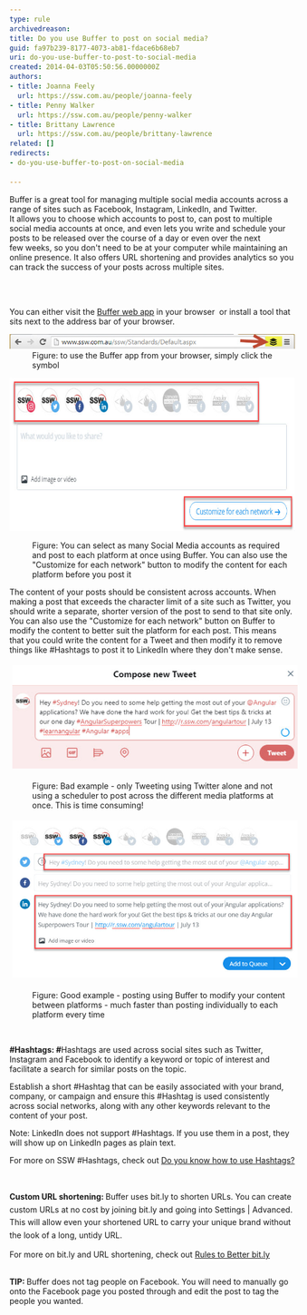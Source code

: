 ```yaml
---
type: rule
archivedreason: 
title: Do you use Buffer to post on social media?
guid: fa97b239-8177-4073-ab81-fdace6b68eb7
uri: do-you-use-buffer-to-post-to-social-media
created: 2014-04-03T05:50:56.0000000Z
authors:
- title: Joanna Feely
  url: https://ssw.com.au/people/joanna-feely
- title: Penny Walker
  url: https://ssw.com.au/people/penny-walker
- title: Brittany Lawrence
  url: https://ssw.com.au/people/brittany-lawrence
related: []
redirects:
- do-you-use-buffer-to-post-on-social-media

---
```



<p>​Buffer is a great tool for managing multiple social media accounts across a range of sites such as Facebook, Instagram, LinkedIn, and Twitter. <br>It allows you to choose which accounts to post to, can post to multiple social media accounts at once, and even lets you write and schedule your posts to be released over the course of a day or even over the next few weeks, so you don't need to be at your computer while maintaining an online presence. It also offers URL shortening and provides analytics so you can track the success of your posts across multiple sites.<br></p>
<br><excerpt class='endintro'></excerpt><br>
<p>You can either visit the <a href="https://buffer.com/" target="_blank">Buffer web app</a> in your browser  or install a tool that sits next to the address bar of your browser.</p><dl class="image"><dt> <img src="buffer_tool.jpg" data-pin-nopin="true" alt="" style="width:650px;" /> </dt><dd>Figure: to use the Buffer app from your browser, simply click the symbol</dd></dl><dl class="image"><dl class="ssw15-rteElement-ImageArea"> <img src="Buffer example.jpg" alt="" style="width:700px;height:270px;" /> </dl><dd><span style="font-size:14px;">Figure: You can select as many Social Media accounts as required and post to each platform at once using Buffer. You can also use the "Customize for each network" button to modify the content for each platform before you post it</span><br></dd></dl><p>The content of your posts should be consistent across accounts. When making a post that exceeds the character limit of a site such as Twitter, you should write a separate, shorter version of the post to send to that site only. You can also use the "Customize for each network" button on Buffer to modify the content to better suit the platform for each post. This means that you could write the content for a Tweet and then modify it to remove things like #Hashtags to post it to LinkedIn where they don't make sense.<br></p><dl class="ssw15-rteElement-ImageArea"><img src="Tweet example.jpg" alt="Tweet example.jpg" style="width:599px;margin:5px;" /></dl><dd class="ssw15-rteElement-FigureBad">​​​Figure: Bad example - only Tweeting using Twitter alone and not using a scheduler to post across the different media platforms at once. This is time consuming!​</dd><dl class="ssw15-rteElement-ImageArea"><img src="Buffer2.jpg" alt="Buffer2.jpg" style="width:700px;margin:5px;" /></dl><dd class="ssw15-rteElement-FigureGood">​Figure: Good example - posting using Buffer to modify your content between platforms - much faster than posting individually to each platform every time <br></dd><p><strong><br></strong></p><p>
   <strong>#Hashtags: #</strong>Hashtags are used across social sites such as Twitter, Instagram and Facebook to identify a keyword or topic of interest and facilitate a search for similar posts on the topic.<br></p><p>Establish a short #Hashtag that can be easily associated with your brand, company, or campaign and ensure this #Hashtag is used consistently across social networks, along with any other keywords relevant to the content of your post.</p><p>Note: LinkedIn does not support #Hashtags. If you use them in a post, they will show up on LinkedIn pages as plain text.<br></p><p>For more on SSW #Hashtags, check out <a href="/Pages/HashTags.aspx">Do you know how to use Hashtags?</a><br></p><p><br></p><p>
   <strong>Custom URL shortening: </strong><span style="line-height:1.6;">Buffer uses bi​t.ly to shorten URLs. You can create custom URLs at no cost by joining bit.ly and going into Settings | Advanced. This will allow even your shortened URL to carry your unique brand without the look of a long, untidy URL.</span></p><p>For more on bit.ly and URL shortening, check out <a href=/rules-to-better-bit-ly>Rules to Better bit.ly</a></p> ​ <div><strong>TIP: </strong>Buffer does not tag people on Facebook. You will need to manually go onto the Facebook page you posted through and edit the post to tag the people you wanted. <br></div>


